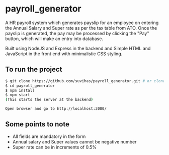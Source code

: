 # payroll_generator

A HR payroll system which generates payslip for an employee on entering the Annual Salary and Super rate as per the tax table from ATO. Once the payslip is generated, the pay may be processed by clicking the "Pay" button, which will make an entry into database. 

Built using NodeJS and Express in the backend and Simple HTML and JavaScript in the front end with minimalistic CSS styling.

## To run the project

```sh
$ git clone https://github.com/suvihas/payroll_generator.git # or clone your own fork
$ cd payroll_generator
$ npm install
$ npm start
(This starts the server at the backend)

Open browser and go to http://localhost:3000/ 
```
## Some points to note

- All fields are mandatory in the form
- Annual salary and Super values cannot be negative number
- Super rate can be in increments of 0.5%
